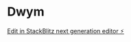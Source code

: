 # Dwym

[Edit in StackBlitz next generation editor ⚡️](https://stackblitz.com/~/github.com/Macso19/Dwym)